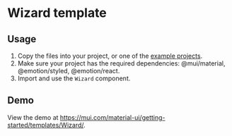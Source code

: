 # Wizard template

## Usage

<!-- #default-branch-switch -->

1. Copy the files into your project, or one of the [example projects](https://github.com/mui/material-ui/tree/master/examples).
2. Make sure your project has the required dependencies: @mui/material, @emotion/styled, @emotion/react.
3. Import and use the `Wizard` component.

## Demo

<!-- #default-branch-switch -->

View the demo at https://mui.com/material-ui/getting-started/templates/Wizard/.
